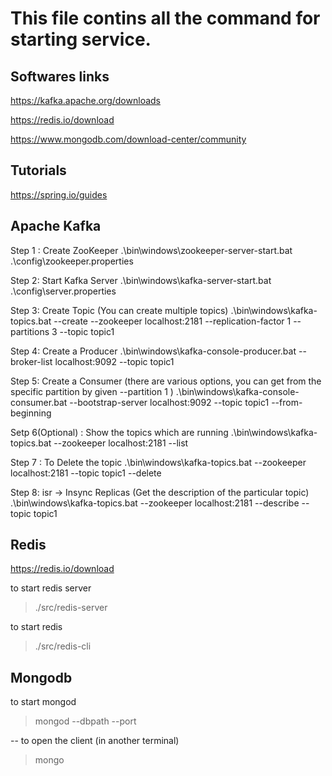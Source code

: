 # This file contins all the command for starting service. 


Softwares links 
---------------------

https://kafka.apache.org/downloads 

https://redis.io/download

https://www.mongodb.com/download-center/community

Tutorials 
--------------------------------

https://spring.io/guides



Apache Kafka 
-------------------------------------------------------------------------------------------------------------


Step 1 : Create ZooKeeper 
	.\bin\windows\zookeeper-server-start.bat .\config\zookeeper.properties

Step 2: Start Kafka Server 
	.\bin\windows\kafka-server-start.bat .\config\server.properties

Step 3: Create Topic (You can create multiple topics) 
	.\bin\windows\kafka-topics.bat --create --zookeeper localhost:2181 --replication-factor 1 --partitions 3 --topic topic1

Step 4: Create a Producer 
	.\bin\windows\kafka-console-producer.bat --broker-list localhost:9092 --topic topic1

Step 5: Create a Consumer 
	(there are various options, you can get from the specific partition 
		by given --partition 1 )
	.\bin\windows\kafka-console-consumer.bat --bootstrap-server localhost:9092 --topic topic1 --from-beginning
	
Setp 6(Optional) : Show the topics which are running 
	.\bin\windows\kafka-topics.bat --zookeeper localhost:2181 --list
	
Step 7 : To Delete the topic 
	.\bin\windows\kafka-topics.bat --zookeeper  localhost:2181 --topic topic1 --delete

Step 8: isr -> Insync Replicas 	(Get the description of the particular topic)
	.\bin\windows\kafka-topics.bat --zookeeper localhost:2181 --describe --topic topic1



Redis 
------------------------------------------------------------------------------------------------


https://redis.io/download

to start redis server 
> ./src/redis-server

to start redis 
> ./src/redis-cli



Mongodb 
------------------------------------------------------------------------------------------------
to start mongod 
> mongod --dbpath <path> --port <number>

-- to open the client (in another terminal)
> mongo 

